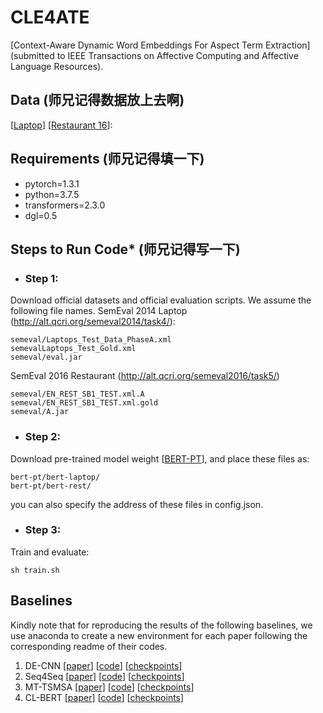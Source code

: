 # CLE4ATE
[Context-Aware Dynamic Word Embeddings For
Aspect Term Extraction](submitted to IEEE Transactions on Affective Computing and Affective Language Resources). 

## Data (师兄记得数据放上去啊)
[[Laptop](https://github.com/leekum2018/CLE4ATE/tree/main/Laptops_flat)]
[[Restaurant 16](https://github.com/leekum2018/CLE4ATE/tree/main/Restaurants16_flat)]:

## Requirements (师兄记得填一下)
* pytorch=1.3.1
* python=3.7.5
* transformers=2.3.0
* dgl=0.5

## Steps to Run Code*  (师兄记得写一下)
- ### Step 1: 
Download official datasets and official evaluation scripts.
We assume the following file names.
SemEval 2014 Laptop (http://alt.qcri.org/semeval2014/task4/):
```
semeval/Laptops_Test_Data_PhaseA.xml
semevalLaptops_Test_Gold.xml
semeval/eval.jar
```
SemEval 2016 Restaurant (http://alt.qcri.org/semeval2016/task5/)
```
semeval/EN_REST_SB1_TEST.xml.A
semeval/EN_REST_SB1_TEST.xml.gold
semeval/A.jar
```

- ### Step 2: 
Download pre-trained model weight [[BERT-PT](https://github.com/howardhsu/BERT-for-RRC-ABSA/blob/master/pytorch-pretrained-bert.md)], and place these files as:
```
bert-pt/bert-laptop/
bert-pt/bert-rest/
```
you can also specify the address of these files in config.json.

- ### Step 3: 
Train and evaluate:
```
sh train.sh
```

## Baselines

Kindly note that for reproducing the results of the following baselines, we use anaconda to create a new environment for each paper following the corresponding readme of their codes.

1. DE-CNN [[paper](https://aclanthology.org/P18-2094/)] [[code](https://github.com/howardhsu/DE-CNN)] [[checkpoints](https://drive.google.com/drive/folders/1HV2uc_4KzCp4YgrcJJyjPjKOuxqEJ9Hh?usp=share_link)]
2. Seq4Seq [[paper](https://www.aclweb.org/anthology/P19-1344.pdf)] [[code](https://github.com/madehong/Seq2Seq4ATE)] [[checkpoints](https://drive.google.com/drive/folders/1NKvn_OGj6sFz6M7qQKrIzQKx1LBuXEj3?usp=share_link)]
3. MT-TSMSA [[paper](https://aclanthology.org/2021.naacl-main.145/)] [[code](https://github.com/fengyh3/TSMSA)] [[checkpoints](https://drive.google.com/drive/folders/1zGoTskFcDp_Aue8E2244ROdrHJPRQIui?usp=share_link)]
4. CL-BERT [[paper](https://aclanthology.org/2020.coling-main.73.pdf)] [[code](https://github.com/leekum2018/CLE4ATE)] [[checkpoints](https://drive.google.com/drive/folders/1wE9c5i8Y6PBXZy0RQK-5NpCv4sE5tx9D?usp=share_link)]
